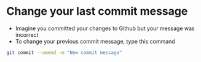# Change your last commit message
- Imagine you committed your changes to Github but your message was incorrect
- To change your previous commit message, type this command
```Bash 
git commit --amend -m "New commit message"